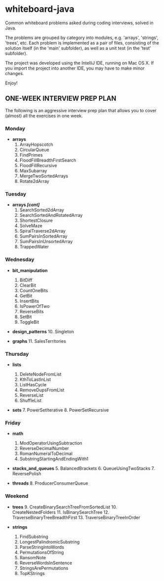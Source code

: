 # whiteboard-java

Common whiteboard problems asked during coding interviews,
solved in Java.

The problems are grouped by category into modules,
e.g.  'arrays', 'strings', 'trees', etc. Each problem
is implemented as a pair of files, consisting of the
solution itself (in the 'main' subfolder), as well as
a unit test (in the 'test' subfolder).

The project was developed using the IntelliJ IDE,
running on Mac OS X. If you import the project into
another IDE, you may have to make minor changes.

Enjoy!

## ONE-WEEK INTERVIEW PREP PLAN

The following is an aggressive interview prep plan
that allows you to cover (almost) all the exercises
in one week.

### Monday
- **arrays**
    1. ArrayHopscotch
    2. CircularQueue
    3. FindPrimes
    4. FloodFillBreadthFirstSearch
    5. FloodFillRecursive
    6. MaxSubarray
    7. MergeTwoSortedArrays
    8. Rotate2dArray
    
### Tuesday
- **arrays *[cont]***
    1. SearchSorted2dArray
    2. SearchSortedAndRotatedArray
    3. ShortestClosure
    4. SolveMaze
    5. SpiralTraverse2dArray
    6. SumPairsInSortedArray
    7. SumPairsInUnsortedArray
    8. TrappedWater
    
### Wednesday
- **bit_manipulation**
    1. BitDiff
    2. ClearBit
    3. CountOneBits
    4. GetBit
    5. InsertBits
    6. IsPowerOfTwo
    7. ReverseBits
    8. SetBit
    9. ToggleBit
    
- **design_patterns**
    10. Singleton

- **graphs**
    11. SalesTerritories
    
### Thursday
- **lists**
    1. DeleteNodeFromList
    2. KthToLastInList
    3. ListHasCycle
    4. RemoveDupsFromList
    5. ReverseList
    6. ShuffleList
    
- **sets**
    7. PowerSetIterative
    8. PowerSetRecursive
    
### Friday
- **math**
    1. ModOperatorUsingSubtraction
    2. ReverseDecimalNumber
    3. RomanNumeralToDecimal
    4. SubstringStartingAndEndingWith1
    
- **stacks_and_queues**
    5. BalancedBrackets
    6. QueueUsingTwoStacks
    7. ReversePolish
    
- **threads**
    8. ProducerConsumerQueue
    
### Weekend
- **trees**
    9. CreateBinarySearchTreeFromSortedList
    10. CreateNestedFolders
    11. IsBinarySearchTree
    12. TraverseBinaryTreeBreadthFirst
    13. TraverseBinaryTreeInOrder

- **strings**
    1. FindSubstring
    2. LongestPalindromicSubstring
    3. ParseStringIntoWords
    4. PermutationsOfString
    5. RansomNote
    6. ReverseWordsInSentence
    7. StringsArePermutations
    8. TopKStrings

